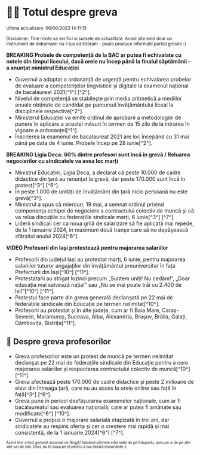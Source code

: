 # 👩‍🏫 Totul despre greva
<sub>Ultima actualizare: 06/06/2023 14:11:13</sub>

<sub>Disclaimer: Tine minte sa verifici si sursele de actualitate. Acest site este doar un instrument de indrumare: nu il lua ad litteram - poate produce informatii partial gresite :)</sub>

**BREAKING Probele de competență de la BAC ar putea fi echivalate cu notele din timpul liceului, dacă orele nu încep până la finalul săptămânii – a anunțat ministrul Educației**
- Guvernul a adoptat o ordonanță de urgență pentru echivalarea probelor de evaluare a competențelor lingvistice și digitale la examenul național de bacalaureat 2021[^1^] [^2^].
- Nivelul de competență se stabilește prin media aritmetică a mediilor anuale obținute de candidat pe parcursul învățământului liceal la disciplinele respective[^2^].
- Ministerul Educației va emite ordinul de aprobare a metodologiei de punere în aplicare a acestei măsuri în termen de 15 zile de la intrarea în vigoare a ordonanței[^1^].
- Înscrierea la examenul de bacalaureat 2021 are loc începând cu 31 mai până pe data de 4 iunie. Probele încep pe 28 iunie[^2^].

**BREAKING Ligia Deca: 60% dintre profesori sunt încă în grevă / Reluarea negocierilor cu sindicatele va avea loc marți**
- Ministrul Educației, Ligia Deca, a declarat că peste 10.000 de cadre didactice din țară au renunțat la grevă, dar peste 170.000 sunt încă în protest[^3^] [^6^].
- În peste 1.000 de unități de învățământ din țară nicio persoană nu este grevă[^3^].
- Ministrul a spus că miercuri, 19 mai, a semnat ordinul privind componența echipei de negociere a contractului colectiv de muncă și că va relua discuțiile cu federațiile sindicale marți, 6 iunie[^3^] [^7^].
- Liderii sindicali cer ca noua grilă de salarizare să fie aplicată mai repede, de la 1 ianuarie 2024, în maximum două tranșe care să nu depășească sfârșitul anului 2024[^6^].

**VIDEO Profesorii din Iași protestează pentru majorarea salariilor**
- Profesorii din județul Iași au protestat marți, 6 iunie, pentru majorarea salariilor tuturor angajaților din învățământul preuniversitar în fața Prefecturii din Iași[^10^] [^11^].
- Protestatarii au strigat lozinci precum „Suntem uniți! Nu cedăm!”, „Doar educația mai salvează nația!” sau „Nu se mai poate trăi cu 2.400 de lei!”[^10^] [^11^].
- Protestul face parte din greva generală declanșată pe 22 mai de federațiile sindicale din Educație pe termen nelimitat[^10^].
- Profesorii au protestat și în alte județe, cum ar fi Baia Mare, Caraș-Severin, Maramureș, Suceava, Alba, Alexandria, Brașov, Brăila, Galați, Dâmbovița, Bistrița[^11^].

## 🏫 Despre greva profesorilor
- Greva profesorilor este un protest de muncă pe termen nelimitat declanșat pe 22 mai de federațiile sindicale din Educație pentru a cere majorarea salariilor și respectarea contractului colectiv de muncă[^10^] [^11^].
- Greva afectează peste 170.000 de cadre didactice și peste 2 milioane de elevi din întreaga țară, care nu au acces la orele online sau față în față[^3^] [^6^].
- Greva pune în pericol desfășurarea examenelor naționale, cum ar fi bacalaureatul sau evaluarea națională, care ar putea fi amânate sau modificate[^6^] [^10^].
- Guvernul a propus o majorare salarială etapizată în trei ani, dar sindicatele au respins oferta și cer o creștere mai rapidă și mai consistentă, de la 1 ianuarie 2024[^6^] [^7^].


<sub><sub>Acest text a fost generat automat de BingAI folosind ultimele informatii de pe Edupedu, precum si de pe alte site-uri de stiri. Deci, nu te baza pe el pentru a lua decizii importante :)</sub></sub>